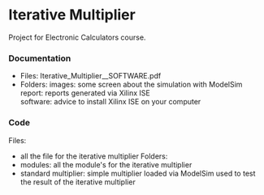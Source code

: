 # Iterative Multiplier

Project for Electronic Calculators course.

### Documentation

- Files:
  Iterative_Multiplier__SOFTWARE.pdf
- Folders:
  images: some screen about the simulation with ModelSim
  report: reports generated via Xilinx ISE  
  software: advice to install Xilinx ISE on your computer


### Code

Files:
  - all the file for the iterative multiplier
Folders:
  - modules: all the module's for the iterative multiplier
  - standard multiplier: simple multiplier loaded via ModelSim used to test the result of the iterative multiplier
